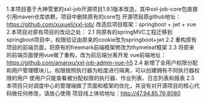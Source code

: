 1.本项目基于大神雪里的xxl-job开源项目1.9.1版本改造，其中xxl-job-core包直接引用maven仓库依赖，项目中删除原有的core包
  开源项目原github地址：https://github.com/xuxueli/xxl-job/
  改造后项目框架：springboot + jwt + vue 
2.本项目对原有项目的改动之处：
  2.1 将原有的springMVC工程迁移到springboot项目中，权限验证由原来的cookie改为springboot+jwt
  2.2 重构原有项目的前端页面，将原有的freemark前端框架修改为thymeleaf框架
  2.3 将原来的前端页面使用vue做了重构，改为前后端分离开发
      vue前端地址：https://github.com/amanxu/xxl-job-admin-vue-h5
  2.4 新增了全用户权限分配和用户管理模块儿，权限按照执行器为粒度进行隔离，可以创建拥有不同执行器权限的用户
      使用户只能查看被分配权限的执行器、作业列表、日志列表和报表
  2.5 本项目只对调度中心的管理端做了页面和框架的优化，并没有对开源项目的核心代码做任何修改，请放心使用
  项目线上体验地址：http://47.94.85.76:8080

   